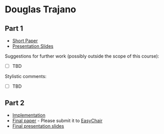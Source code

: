 # Douglas Trajano

## Part 1

- [Short Paper](trajano-proposal.pdf)
- [Presentation Slides](trajano-proposal-slides.pdf)

Suggestions for further work (possibly outside the scope of this course):

- [ ] TBD

Stylistic comments:

- [ ] TBD

## Part 2

- [Implementation](#TBD)
- [Final paper](trajano-paper.pdf) - Please submit it to [EasyChair](https://easychair.org/conferences/?conf=ap2021)
- [Final presentation slides](trajano-final-presentation-slides.pdf)
